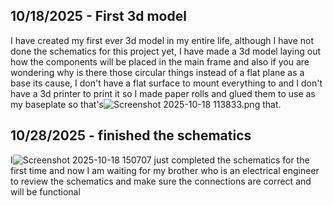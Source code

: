 <!--
  ===================    !!READ THIS NOTICE!!   ====================
  DO NOT edit this file manually. Your changes WILL BE OVERWRITTEN!
  This journal is auto generated and updated by Hack Club Blueprint.
  To edit this file, please edit your journal entries on Blueprint.
  ==================================================================
-->

## 10/18/2025 - First 3d model  

I have created my first ever 3d model in my entire life, although I have not done the schematics for this project yet, I have made a 3d model laying out how the components will be placed in the main frame and also if you are wondering why is there those circular things instead of a flat plane as a base its cause, I don't have a flat surface to mount everything to and I don't have a 3d printer to print it so I made paper rolls and glued them to use as my baseplate so that's![Screenshot 2025-10-18 113833.png](https://blueprint.hackclub.com/user-attachments/blobs/proxy/eyJfcmFpbHMiOnsiZGF0YSI6MjkxMCwicHVyIjoiYmxvYl9pZCJ9fQ==--17f48b24e445ab47a014a664437d069f1e8f96aa/Screenshot%202025-10-18%20113833.png)
 that.  

## 10/28/2025 - finished the schematics   

I![Screenshot 2025-10-18 150707](https://blueprint.hackclub.com/user-attachments/blobs/proxy/eyJfcmFpbHMiOnsiZGF0YSI6NjE2OCwicHVyIjoiYmxvYl9pZCJ9fQ==--6b7b2d963be36e73378815c227c323599820c61f/Screenshot%202025-10-18%20150707.png)
 just completed the schematics for the first time and now I am waiting for my brother who is an electrical engineer to review the schematics and make sure the connections are correct and will be functional   

